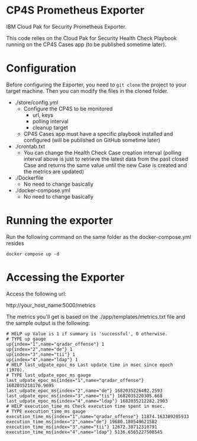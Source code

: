 # CP4S Prometheus Exporter

IBM Cloud Pak for Security Prometheus Exporter.

This code relies on the Cloud Pak for Security Health Check Playbook running on the CP4S Cases app (to be published sometime later).

# Configuration

Before configuring the Exporter, you need to `git clone` the project to your target machine. Then you can modify the files in the cloned folder.

- ./store/config.yml
  - Configure the CP4S to be monitored
    - url, keys
    - polling interval
    - cleanup target
  - CP4S Cases app must have a specific playbook installed and configured (will be published on GitHub sometime later)
- ./crontab.txt
  - You can change the Health Check Case creation interval (polling interval above is just to retrieve the latest data from the past closed Case and returns the same value until the new Case is created and the metrics are updated)
- ./Dockerfile
  - No need to change basically
- ./docker-compose.yml
  - No need to change basically


# Running the exporter

Run the following command on the same folder as the docker-compose.yml resides

`docker compose up -d`

# Accessing the Exporter

Access the following url:

http://your_host_name:5000/metrics

The metrics you'll get is based on the ./app/templates/metrics.txt file and the sample output is the following:

```
# HELP up Value is 1 if summary is 'successful', 0 otherwise.
# TYPE up gauge
up{index="1",name="qradar_offense"} 1
up{index="2",name="de"} 1
up{index="3",name="tii"} 1
up{index="4",name="ldap"} 1
# HELP last_udpate_epoc_ms Last update time in msec since epoch (1970).
# TYPE last_udpate_epoc_ms gauge
last_udpate_epoc_ms{index="1",name="qradar_offense"} 1682035218176.9695
last_udpate_epoc_ms{index="2",name="de"} 1682035226402.2593
last_udpate_epoc_ms{index="3",name="tii"} 1682035220305.668
last_udpate_epoc_ms{index="4",name="ldap"} 1682035212282.2903
# HELP execution_time_ms Check execution time spent in msec.
# TYPE execution_time_ms gauge
execution_time_ms{index="1",name="qradar_offense"} 11874.163389205933
execution_time_ms{index="2",name="de"} 19680.180549621582
execution_time_ms{index="3",name="tii"} 12672.38712310791
execution_time_ms{index="4",name="ldap"} 5136.6565227508545
```

